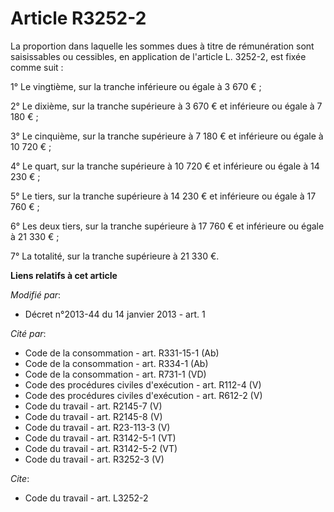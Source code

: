 # Article R3252-2

La proportion dans laquelle les sommes dues à titre de rémunération sont saisissables ou cessibles, en application de
l'article L. 3252-2, est fixée comme suit : 

1° Le vingtième, sur la tranche inférieure ou égale à 3 670 € ; 

2° Le dixième, sur la tranche supérieure à 3 670 € et inférieure ou égale à 7 180 € ; 

3° Le cinquième, sur la tranche supérieure à 7 180 € et inférieure ou égale à 10 720 € ; 

4° Le quart, sur la tranche supérieure à 10 720 € et inférieure ou égale à 14 230 € ; 

5° Le tiers, sur la tranche supérieure à 14 230 € et inférieure ou égale à 17 760 € ; 

6° Les deux tiers, sur la tranche supérieure à 17 760 € et inférieure ou égale à 21 330 € ; 

7° La totalité, sur la tranche supérieure à 21 330 €.

**Liens relatifs à cet article**

_Modifié par_:

  - Décret n°2013-44 du 14 janvier 2013 - art. 1

_Cité par_:

  - Code de la consommation - art. R331-15-1 (Ab)
  - Code de la consommation - art. R334-1 (Ab)
  - Code de la consommation - art. R731-1 (VD)
  - Code des procédures civiles d'exécution - art. R112-4 (V)
  - Code des procédures civiles d'exécution - art. R612-2 (V)
  - Code du travail - art. R2145-7 (V)
  - Code du travail - art. R2145-8 (V)
  - Code du travail - art. R23-113-3 (V)
  - Code du travail - art. R3142-5-1 (VT)
  - Code du travail - art. R3142-5-2 (VT)
  - Code du travail - art. R3252-3 (V)

_Cite_:

  - Code du travail - art. L3252-2
